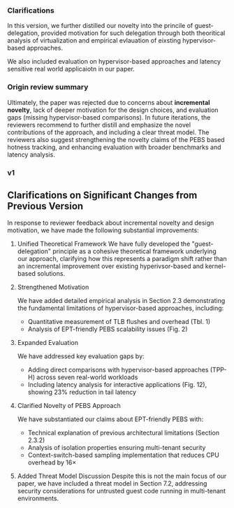 

### Clarifications

In this version, we further distilled our novelty into the princile of guest-delegation, provided motivation for such delegation through both theoritical analysis of virtualization and empirical evlauation of eixsting hypervisor-based approaches.

We also included evaluation on hypervisor-based approaches and latency sensitive real world applicaiotn in our paper.





### Origin review summary

Ultimately, the paper was rejected due to concerns about **incremental novelty**, lack of deeper motivation for the design choices, and evaluation gaps (missing hypervisor-based comparisons). In future iterations, the reviewers recommend to further distill and emphasize the novel contributions of the approach, and including a clear threat model. The reviewers also suggest strengthening the novelty claims of the PEBS based hotness tracking, and enhancing evaluation with broader benchmarks and latency analysis.



### v1

## Clarifications on Significant Changes from Previous Version

In response to reviewer feedback about incremental novelty and design motivation, we have made the following substantial improvements:

1. Unified Theoretical Framework
    We have fully developed the "guest-delegation" principle as a cohesive theoretical framework underlying our approach, clarifying how this represents a paradigm shift rather than an incremental improvement over existing hyperivsor-based and kernel-based solutions.

2. Strengthened Motivation

   We have added detailed empirical analysis in Section 2.3 demonstrating the fundamental limitations of hypervisor-based approaches, including:

   - Quantitative measurement of TLB flushes and overhead (Tbl. 1)
   - Analysis of EPT-friendly PEBS scalability issues (Fig. 2)

3. Expanded Evaluation

   We have addressed key evaluation gaps by:

   - Adding direct comparisons with hypervisor-based approaches (TPP-H) across seven real-world workloads
   - Including latency analysis for interactive applications (Fig. 12), showing 23% reduction in tail latency

4. Clarified Novelty of PEBS Approach

   We have substantiated our claims about EPT-friendly PEBS with:

   - Technical explanation of previous architectural limitations (Section 2.3.2)
   - Analysis of isolation properties ensuring multi-tenant security
   - Context-switch-based sampling implementation that reduces CPU overhead by 16×

5. Added Threat Model Discussion
   Despite this is not the main focus of our paper, we have included a threat model in Section 7.2, addressing security considerations for untrusted guest code running in multi-tenant environments.